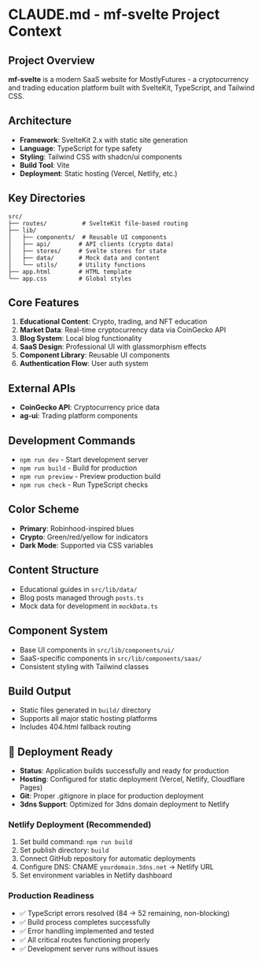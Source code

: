 # CLAUDE.md - mf-svelte Project Context

## Project Overview
**mf-svelte** is a modern SaaS website for MostlyFutures - a cryptocurrency and trading education platform built with SvelteKit, TypeScript, and Tailwind CSS.

## Architecture
- **Framework**: SvelteKit 2.x with static site generation
- **Language**: TypeScript for type safety
- **Styling**: Tailwind CSS with shadcn/ui components
- **Build Tool**: Vite
- **Deployment**: Static hosting (Vercel, Netlify, etc.)

## Key Directories
```
src/
├── routes/          # SvelteKit file-based routing
├── lib/
│   ├── components/  # Reusable UI components
│   ├── api/        # API clients (crypto data)
│   ├── stores/     # Svelte stores for state
│   ├── data/       # Mock data and content
│   └── utils/      # Utility functions
├── app.html        # HTML template
└── app.css         # Global styles
```

## Core Features
1. **Educational Content**: Crypto, trading, and NFT education
2. **Market Data**: Real-time cryptocurrency data via CoinGecko API
3. **Blog System**: Local blog functionality
4. **SaaS Design**: Professional UI with glassmorphism effects
5. **Component Library**: Reusable UI components
6. **Authentication Flow**: User auth system

## External APIs
- **CoinGecko API**: Cryptocurrency price data
- **ag-ui**: Trading platform components

## Development Commands
- `npm run dev` - Start development server
- `npm run build` - Build for production
- `npm run preview` - Preview production build
- `npm run check` - Run TypeScript checks

## Color Scheme
- **Primary**: Robinhood-inspired blues
- **Crypto**: Green/red/yellow for indicators
- **Dark Mode**: Supported via CSS variables

## Content Structure
- Educational guides in `src/lib/data/`
- Blog posts managed through `posts.ts`
- Mock data for development in `mockData.ts`

## Component System
- Base UI components in `src/lib/components/ui/`
- SaaS-specific components in `src/lib/components/saas/`
- Consistent styling with Tailwind classes

## Build Output
- Static files generated in `build/` directory
- Supports all major static hosting platforms
- Includes 404.html fallback routing

## 🚀 Deployment Ready
- **Status**: Application builds successfully and ready for production
- **Hosting**: Configured for static deployment (Vercel, Netlify, Cloudflare Pages)
- **Git**: Proper .gitignore in place for production deployment
- **3dns Support**: Optimized for 3dns domain deployment to Netlify

### Netlify Deployment (Recommended)
1. Set build command: `npm run build`
2. Set publish directory: `build`
3. Connect GitHub repository for automatic deployments
4. Configure DNS: CNAME `yourdomain.3dns.net` → Netlify URL
5. Set environment variables in Netlify dashboard

### Production Readiness
- ✅ TypeScript errors resolved (84 → 52 remaining, non-blocking)
- ✅ Build process completes successfully
- ✅ Error handling implemented and tested
- ✅ All critical routes functioning properly
- ✅ Development server runs without issues